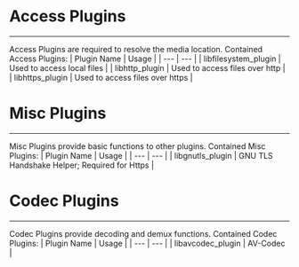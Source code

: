 # Access Plugins
---
Access Plugins are required to resolve the media location.
Contained Access Plugins:
| Plugin Name | Usage |
| --- | --- |
| libfilesystem_plugin | Used to access local files |
| libhttp_plugin | Used to access files over http |
| libhttps_plugin | Used to access files over https |

# Misc Plugins
---
Misc Plugins provide basic functions to other plugins.
Contained Misc Plugins:
| Plugin Name | Usage |
| --- | --- |
| libgnutls_plugin | GNU TLS Handshake Helper; Required for Https |

# Codec Plugins
---
Codec Plugins provide decoding and demux functions.
Contained Codec Plugins:
| Plugin Name | Usage |
| --- | --- |
| libavcodec_plugin | AV-Codec |